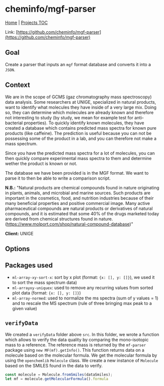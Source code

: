 # cheminfo/mgf-parser

[Home](../../README.md) | [Projects TOC](../projects.md)

Link: [https://github.com/cheminfo/mgf-parser](https://github.com/cheminfo/mgf-parser)

## Goal

Create a parser that inputs an `mgf` format database and converts it into a `JSON`.

## Context
We are in the scope of GCMS (gaz chromatography mass spectroscopy) data analysis. Some researchers at UNIGE, specialized in natural products, want to identify what molecules they have inside of a very large mix. Doing so, they can determine which molecules are already known and therefore not interesting to study (by study, we mean for example test for anti-bacterial properties). To quickly identify known molecules, they have created a database which contains predicted mass spectra for known pure products (like caffeine). The prediction is useful because you can not be possessing some of the product in a lab, and you can therefore not make a mass spectrum.

Since you have the predicted mass spectra for a lot of molecules, you can then quickly compare experimental mass spectra to them and determine wether the product is known or not.

The database we have been provided is in the MGF format. We want to parse it to then be able to write a comparison script.

**N.B.:** "Natural products are chemical compounds found in nature originating in plants, animals, and microbial and marine sources. Such products are important in the cosmetics, food, and nutrition industries because of their many beneficial properties and positive commercial image. Many active pharmaceutical compounds are natural products or derivatives of natural compounds, and it is estimated that some 40% of the drugs marketed today are derived from chemical structures found in nature. (https://www.molport.com/shop/natural-compound-database)"

**Client:** UNIGE

## Options

## Packages used

- `ml-array-xy-sort-x`: sort by x plot (format: `{x: [], y: []}`), we used it to sort the mass spectrum data)
- `ml-arrayxy-uniquex`: used to remove any recurring values from sorted plot data (format: `{x: [], y: []}`)
- `ml-array-normed`: used to normalize the ms spectra (sum of y values = 1) and to rescale the MS spectrum (rule of three bringing max peak to a given value)

## `verifyData`

We created a `verifyData` folder above `src`. In this folder, we wrote a function which allows to verify the data quality by comparing the mono-isotopic mass to a reference. The reference mass is returned by the `mf-parser` package using `new MF(mf).getInfo()`. This function returns data on a molecule based on the molecular formula. We get the molecular formula by using the `openchemlib` `Molecule` class. We create a new instance of `Molecule` based on the SMILES found in the data to verify.

```js
const molecule = Molecule.fromSmiles(dataSmiles);
let mf = molecule.getMolecularFormula().formula
```
